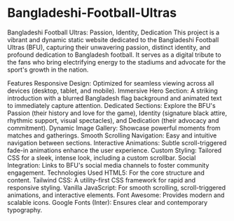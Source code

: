 # Bangladeshi-Football-Ultras

Bangladeshi Football Ultras: Passion, Identity, Dedication
This project is a vibrant and dynamic static website dedicated to the Bangladeshi Football Ultras (BFU), capturing their unwavering passion, distinct identity, and profound dedication to Bangladesh football. It serves as a digital tribute to the fans who bring electrifying energy to the stadiums and advocate for the sport's growth in the nation.

Features
Responsive Design: Optimized for seamless viewing across all devices (desktop, tablet, and mobile).
Immersive Hero Section: A striking introduction with a blurred Bangladesh flag background and animated text to immediately capture attention.
Dedicated Sections: Explore the BFU's Passion (their history and love for the game), Identity (signature black attire, rhythmic support, visual spectacles), and Dedication (their advocacy and commitment).
Dynamic Image Gallery: Showcase powerful moments from matches and gatherings.
Smooth Scrolling Navigation: Easy and intuitive navigation between sections.
Interactive Animations: Subtle scroll-triggered fade-in animations enhance the user experience.
Custom Styling: Tailored CSS for a sleek, intense look, including a custom scrollbar.
Social Integration: Links to BFU's social media channels to foster community engagement.
Technologies Used
HTML5: For the core structure and content.
Tailwind CSS: A utility-first CSS framework for rapid and responsive styling.
Vanilla JavaScript: For smooth scrolling, scroll-triggered animations, and interactive elements.
Font Awesome: Provides modern and scalable icons.
Google Fonts (Inter): Ensures clear and contemporary typography.
